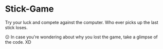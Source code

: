 # Stick-Game
Try your luck and compete against the computer. Who ever picks up the last stick loses.

:confused: In case you're wondering about why you lost the game, take a glimpse of the code. XD
